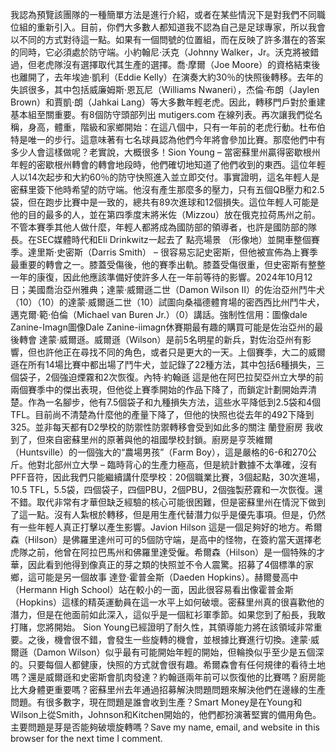 我認為預覽該團隊的一種簡單方法是進行介紹，或者在某些情況下是對我們不同職位組的重新引入。目前，你們大多數人都知道我不認為自己是足球專家，所以我會以不同的方式對待這一點。如果有一個問號的位置組，而在反映了許多潛在的答案的同時，它必須處於防守端。小約翰尼·沃克（Johnny Walker，Jr。沃克將被錯過，但老虎隊沒有選擇取代其生產的選擇。喬·摩爾（Joe Moore）的資格結束後也離開了，去年埃迪·凱利（Eddie Kelly）在演奏大約30％的快照後轉移。去年的失誤很多，其中包括威廉姆斯·恩瓦尼（Williams Nwaneri），杰倫·布朗（Jaylen Brown）和賈凱·朗（Jahkai Lang）等大多數年輕老虎。因此，轉移門戶對於重建基本組至關重要。有8個防守頭部列出 mutigers.com 在線列表。再次讓我們從名稱，身高，體重，階級和家鄉開始：在這八個中，只有一年前的老虎行動。杜布伯特是唯一的步行。這意味著有七名球員認為他們今年將會參加比賽。那麼他們中有多少人會這樣做呢？老實說，大概很多！Sion Young – 當密蘇里州贏得密歇根州年輕的密歇根州轉會的轉會地段時，他們確切地知道了他們收到的東西。這位年輕人以14次起步和大約60％的防守快照進入並立即交付。事實證明，這名年輕人是密蘇里簽下他時希望的防守端。他沒有產生那麼多的壓力，只有五個QB壓力和2.5袋，但在跑步比賽中是一致的，總共有89次進球和12個損失。這位年輕人可能是他的目的最多的人，並在第四季度末將米佐（Mizzou）放在俄克拉荷馬州之前。不管本賽季其他人做什麼，年輕人都將成為國防部的領導者，也許是國防部的隊長。在SEC媒體時代和Eli Drinkwitz一起去了 點亮場景 （形像地）並開車整個賽季。達里斯·史密斯（Darris Smith） – 很容易忘記史密斯，但他被宣佈為上賽季最重要的轉會之一。膝蓋受傷後，他的賽季出軌。膝蓋受傷很重，但史密斯有整整一年的康復，因此他應該準備好使許多人在一年前等待的影響。2024年10月12日；美國喬治亞州雅典；達蒙·威爾遜二世（Damon Wilson II）的佐治亞州鬥牛犬（10）（10）的達蒙·威爾遜二世（10）試圖向桑福德體育場的密西西比州鬥牛犬，邁克爾·範·伯倫（Michael van Buren Jr.）（0）講話。強制性信用：圖像dale Zanine-Imagn圖像Dale Zanine-iimagn休賽期最有趣的購買可能是佐治亞州的最後轉會 達蒙·威爾遜。威爾遜（Wilson）是前5名明星的新兵，對佐治亞州有影響，但也許他正在尋找不同的角色，或者只是更大的一天。上個賽季，大二的威爾遜在所有14場比賽中都出場了鬥牛犬，並記錄了22種方法，其中包括6種損失，三個袋子，2個強迫煙霧和2次恢復。內特·約翰遜 這是他在阿巴拉契亞州立大學的前兩個賽季中的傑出表現，但他從上賽季開始的作品下降了，而鎖定計劃開始弄清楚。作為一名腳步，他有7.5個袋子和九種損失方法，這些水平降低到2.5袋和4個TFL。目前尚不清楚為什麼他的產量下降了，但他的快照也從去年的492下降到325。並非每天都有D2學校的防禦性防禦轉移會受到如此多的關注 蘭登廚房 我收到了，但來自密蘇里州的原著與他的祖國學校封鎖。廚房是亨茨維爾（Huntsville）的一個強大的“農場男孩”（Farm Boy），這是嚴格的6-6和270公斤。他對北部州立大學 – 臨時背心的生產力極高，但是統計數據不太準確，沒有PFF音符，因此我們只能繼續講什麼學校：20個職業比賽，3個起點，30次進場，10.5 TFL，5.5袋，四個袋子，四個PBU，2個PBU，2個強製菸霧和一次恢復。還不錯。取代非常有才華但缺乏經驗的核心可能很困難，但是密蘇里州在情況下做到了這一點。沒有人紮根於轉移，但是用生產代替潛力似乎是優先事項。但是，仍然有一些年輕人真正打擊以產生影響。Javion Hilson 這是一個足夠好的地方。希爾森（Hilson）是佛羅里達州可可的5個防守端，是高中的怪物，在簽約當天選擇老虎隊之前，他曾在阿拉巴馬州和佛羅里達受僱。希爾森（Hilson）是一個特殊的才華，因此看到他得到像真正的芽之類的快照並不令人震驚。招募了4個標準的家鄉，這可能是另一個故事 達登·霍普金斯（Daeden Hopkins）。赫爾曼高中（Hermann High School）站在較小的一面，因此很容易看出像霍普金斯（Hopkins）這樣的精英運動員在這一水平上如何破壞。密蘇里州真的很喜歡他的潛力，但是在他面前如此深入，這似乎是一個紅衫軍季節。如果您到了船長，我敢打賭，您將開始。 Sion Young已經證明了耐久性，其領導能力將在該領域非常重要。之後，機會很不錯，會發生一些旋轉的機會，並根據比賽進行切換。達蒙·威爾遜（Damon Wilson）似乎最有可能開始年輕的開始，但輪換似乎至少是五個深的。只要每個人都健康，快照的方式就會很有趣。希爾森會有任何規律的看待土地嗎？還是威爾遜和史密斯會肌肉發達？約翰遜兩年前可以恢復他的比賽嗎？廚房能比大身體更重要嗎？密蘇里州去年通過招募解決問題問題來解決他們在邊緣的生產問題。有很多數字，現在問題是誰會收到生產？Smart Money是在Young和Wilson上從Smith，Johnson和Kitchen開始的，他們都扮演著堅實的備用角色。主要問題是芽是否能夠破壞旋轉嗎？Save my name, email, and website in this browser for the next time I comment.
